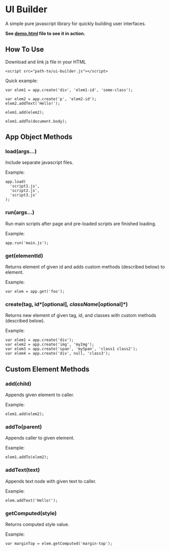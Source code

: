 # UI Builder

A simple pure javascript library for quickly building user interfaces.

**See [demo.html](http://projects.martymagaan.com/ui-builder/demo/demo.html) file to see it in action.**

## How To Use

Download and link js file in your HTML

    <script src="path-to/ui-builder.js"></script>

Quick example:

    var elem1 = app.create('div', 'elem1-id', 'some-class');

    var elem2 = app.create('p', 'elem2-id');
    elem2.addText('Hello!');

    elem1.add(elem2);

    elem1.addTo(document.body);
    

## App Object Methods

### load(args...) ###

Include separate javascript files.

Example:

    app.load(
      'script1.js',
      'script2.js',
      'script3.js'
    );

### run(args...) ###

Run main scripts after page and pre-loaded scripts are finished loading.

Example:

    app.run('main.js');

### get(elementId) ###

Returns element of given id and adds custom methods (described below) to element.

Example:

    var elem = app.get('foo');

### create(tag, id*[optional]*, className*[optional]*) ###

Returns new element of given tag, id, and classes with custom methods (described below).

Example:

    var elem1 = app.create('div');
    var elem2 = app.create('img', 'myImg');
    var elem3 = app.create('span', 'mySpan', 'class1 class2');
    var elem4 = app.create('div', null, 'class3');

## Custom Element Methods ##

### add(child) ###

Appends given element to caller.

Example:

    elem1.add(elem2);

### addTo(parent) ###

Appends caller to given element.

Example:

    elem1.addTo(elem2);

### addText(text) ###

Appends text node with given text to caller.

Example:

    elem.addText('Hello!');

### getComputed(style) ###

Returns computed style value.

Example:

    var marginTop = elem.getComputed('margin-top');